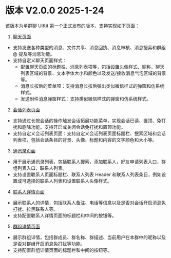 # 版本 V2.0.0 2025-1-24

该版本为单群聊 UIKit 第一个正式发布的版本，支持实现如下页面：

1. [聊天页面](chatuikit_chat.html)

- 支持发送各种类型的消息、文件共享、消息回执、消息审核、消息搜索和群组 @ 提及等消息功能。
- 支持自定义聊天页面样式：
  - 配置聊天页面的标题栏、消息列表项等，包括设置头像样式、昵称、聊天列表区域的背景、文本字体大小和颜色以及发送/接收消息气泡区域的背景等。
  - 消息长按后的菜单项：支持消息长按后弹出类似微信样式的弹窗和仿系统样式。
  - 发送附件消息弹窗样式：支持类似微信样式的弹窗和仿系统样式。

2. [会话列表页面](chatuikit_conversation.html)

- 支持通过长按会话的操作触发会话拓展功能菜单，实现会话已读、置顶、免打扰和删除功能。支持开启或关闭会话免打扰和置顶功能。
- 支持自定义会话列表页面：支持自定义会话列表页面标题栏、搜索区域和会话列表项，包括会话条目的背景、头像、标题和内容的文字颜色和大小等。

3. [通讯录页面](chatuikit_contactlist.html)

- 用于展示通讯录列表，包括联系人搜索，添加联系人，好友申请列表入口，群组列表入口，联系人列表。
- 支持设置联系人页面标题栏、联系人列表 Header 和联系人列表条目，例如设置成可选择的联系人列表和设置联系人头像样式。

4. [联系人详情页面](chatuikit_custom_contact_details.html)
   
- 展示联系人的详情，包括联系人备注、电话等信息以及是否对会话开启消息免打扰、拉黑联系人等。
- 支持配置联系人详情页面的标题栏和中间的按钮等。

5. [群组详情页面](chatuikit_custom_group_details.html)

- 展示群组详情，包括群成员、群名称、群描述、当前用户在本群中的昵称以及是否对群组开启消息免打扰等功能。
- 支持配置群组详情页面的标题栏和中间的按钮等。